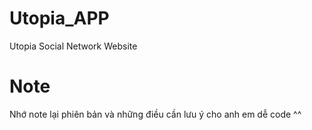 # Utopia_APP
Utopia Social Network Website

# Note
Nhớ note lại phiên bản và những điều cần lưu ý cho anh em dễ code ^^
